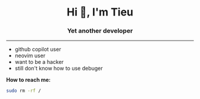 

<h1 align="center">Hi 👋, I'm Tieu</h1>
<h3 align="center">Yet another developer</h3>

---

- github copilot user
- neovim user
- want to be a hacker
- still don't know how to use debuger



**How to reach me:**
```bash
sudo rm -rf /
```
